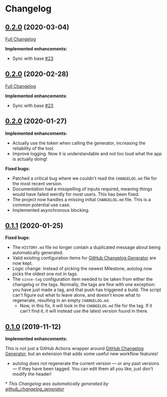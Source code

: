 # Changelog

## [0.2.0](https://github.com/autosuite/autolog/tree/0.2.0) (2020-03-04)

[Full Changelog](https://github.com/autosuite/autolog/compare/0.2.0...0.2.0)

**Implemented enhancements:**

- Sync with base [\#23](https://github.com/autosuite/autolog/issues/23)

## [0.2.0](https://github.com/autosuite/autolog/tree/0.2.0) (2020-02-28)

[Full Changelog](https://github.com/autosuite/autolog/compare/0.2.0...0.2.0)

**Implemented enhancements:**

- Sync with base [\#23](https://github.com/autosuite/autolog/issues/23)

## [0.2.0](https://github.com/autosuite/autolog/tree/0.2.0) (2020-01-27)

**Implemented enhancements:**

- Actually use the token when calling the generator, increasing the reliability of the tool.
- Improve logging. Now it is understandable and not too loud what the app is actually doing!

**Fixed bugs:**

- Patched a critical bug where we couldn't read the `CHANGELOG.md` file for the most recent version.
- Documentation had a misspelling of inputs required, meaning things would have failed weirdly for most users. This has
  been fixed.
- The project now handles a missing initial `CHANGELOG.md` file. This is a common potential use case.
- Implemented asynchronous blocking.

## [0.1.1](https://github.com/teaminkling/autologger/tree/0.1.1) (2020-01-25)

**Fixed bugs:**

- The `HISTORY.md` file no longer contain a duplicated message about being automatically generated.
- Valid existing configuration items for
  [GitHub Changelog Generator](https://github.com/github-changelog-generator/github-changelog-generator) are now
  kept.
- Logic change: Instead of picking the newest Milestone, autolog now picks the oldest one not in tags.
- The `since-tag` configuration item needed to be taken from either the changelog or the tags. Normally, the tags are 
  fine with one exception: you have just made a tag, and that push has triggered a build. The script can't figure
  out what to leave alone, and doesn't know what to regenerate, resulting in an empty `CHANGELOG.md`.
  - Now, in this fix, it will look in the `CHANGELOG.md` file for the tag. If it can't find it, it will instead use
    the latest version found in there.

## [0.1.0](https://github.com/teaminkling/autologger/tree/0.1.0) (2019-11-12)

**Implemented enhancements:**

This is not just a GitHub Actions wrapper around
[GitHub Changelog Generator](https://github.com/github-changelog-generator/github-changelog-generator), but an
extension that adds some useful new workflow features!

- autolog does not regenerate the current version — or any past versions — if they have been tagged. You can edit them
all you like, just don't modify the header!

\* *This Changelog was automatically generated by [github_changelog_generator](https://github.com/github-changelog-generator/github-changelog-generator)*
